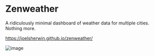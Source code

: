 # Zenweather

A ridiculously minimal dashboard of weather data for multiple cities. <br>
Nothing more.<br>

https://joelsherwin.github.io/zenweather/


![image](https://user-images.githubusercontent.com/9082609/151516366-c52cb826-1265-46c7-a27e-63ee2918765d.png)

